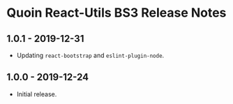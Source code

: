 # Quoin React-Utils BS3 Release Notes

## 1.0.1 - 2019-12-31

- Updating `react-bootstrap` and `eslint-plugin-node`.

## 1.0.0 - 2019-12-24

- Initial release.
